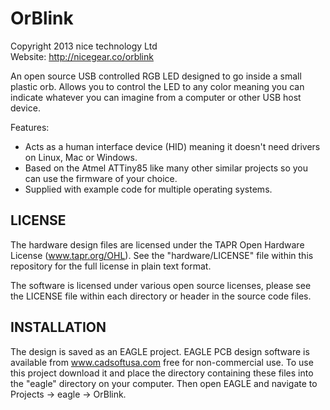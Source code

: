 OrBlink
=======
Copyright 2013 nice technology Ltd  
Website: <http://nicegear.co/orblink>

An open source USB controlled RGB LED designed to go inside a small
plastic orb. Allows you to control the LED to any color meaning
you can indicate whatever you can imagine from a computer or other
USB host device.

Features:

 * Acts as a human interface device (HID) meaning it doesn't
   need drivers on Linux, Mac or Windows.
 * Based on the Atmel ATTiny85 like many other similar projects so
   you can use the firmware of your choice.
 * Supplied with example code for multiple operating systems.


LICENSE
-------
The hardware design files are licensed under the TAPR Open Hardware License
(www.tapr.org/OHL). See the "hardware/LICENSE" file within this repository
for the full license in plain text format.

The software is licensed under various open source licenses, please see the
LICENSE file within each directory or header in the source code files.

INSTALLATION
------------
The design is saved as an EAGLE project. EAGLE PCB design software is
available from www.cadsoftusa.com free for non-commercial use. To use
this project download it and place the directory containing these files
into the "eagle" directory on your computer. Then open EAGLE and
navigate to Projects -> eagle -> OrBlink.
